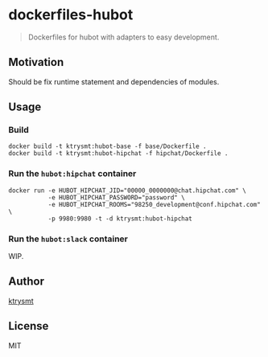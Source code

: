# dockerfiles-hubot

> Dockerfiles for hubot with adapters to easy development. 

## Motivation
Should be fix runtime statement and dependencies of modules.

## Usage

### Build 

```
docker build -t ktrysmt:hubot-base -f base/Dockerfile .
docker build -t ktrysmt:hubot-hipchat -f hipchat/Dockerfile .
```

### Run the `hubot:hipchat` container

```
docker run -e HUBOT_HIPCHAT_JID="00000_0000000@chat.hipchat.com" \
           -e HUBOT_HIPCHAT_PASSWORD="password" \
           -e HUBOT_HIPCHAT_ROOMS="98250_development@conf.hipchat.com" \
           -p 9980:9980 -t -d ktrysmt:hubot-hipchat
```

### Run the `hubot:slack` container

WIP.

## Author

[ktrysmt](https://github.com/ktrysmt)

## License

MIT
